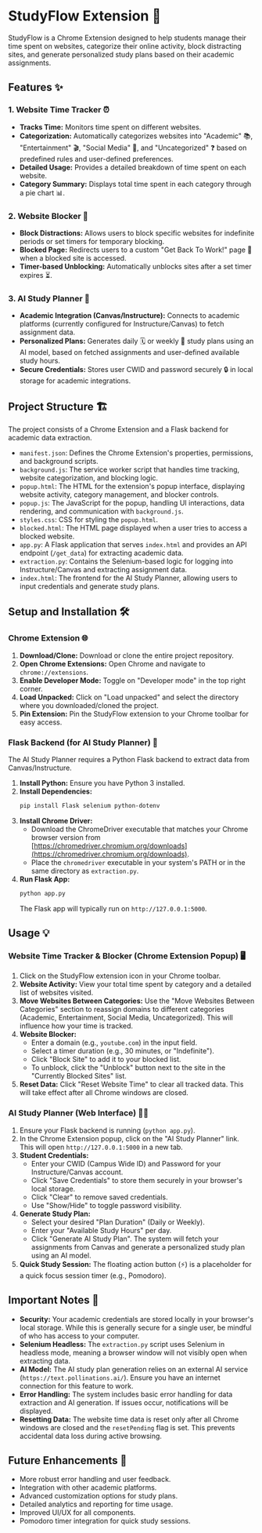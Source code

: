 # StudyFlow Extension 🚀

StudyFlow is a Chrome Extension designed to help students manage their time spent on websites, categorize their online activity, block distracting sites, and generate personalized study plans based on their academic assignments.

## Features ✨

### 1. Website Time Tracker ⏰
- **Tracks Time:** Monitors time spent on different websites.
- **Categorization:** Automatically categorizes websites into "Academic" 📚, "Entertainment" 🎬, "Social Media" 📱, and "Uncategorized" ❓ based on predefined rules and user-defined preferences.
- **Detailed Usage:** Provides a detailed breakdown of time spent on each website.
- **Category Summary:** Displays total time spent in each category through a pie chart 📊.

### 2. Website Blocker 🚫
- **Block Distractions:** Allows users to block specific websites for indefinite periods or set timers for temporary blocking.
- **Blocked Page:** Redirects users to a custom "Get Back To Work!" page 🚧 when a blocked site is accessed.
- **Timer-based Unblocking:** Automatically unblocks sites after a set timer expires ⏳.

### 3. AI Study Planner 🧠
- **Academic Integration (Canvas/Instructure):** Connects to academic platforms (currently configured for Instructure/Canvas) to fetch assignment data.
- **Personalized Plans:** Generates daily 🗓️ or weekly 📅 study plans using an AI model, based on fetched assignments and user-defined available study hours.
- **Secure Credentials:** Stores user CWID and password securely 🔒 in local storage for academic integrations.

## Project Structure 🏗️

The project consists of a Chrome Extension and a Flask backend for academic data extraction.

- `manifest.json`: Defines the Chrome Extension's properties, permissions, and background scripts.
- `background.js`: The service worker script that handles time tracking, website categorization, and blocking logic.
- `popup.html`: The HTML for the extension's popup interface, displaying website activity, category management, and blocker controls.
- `popup.js`: The JavaScript for the popup, handling UI interactions, data rendering, and communication with `background.js`.
- `styles.css`: CSS for styling the `popup.html`.
- `blocked.html`: The HTML page displayed when a user tries to access a blocked website.
- `app.py`: A Flask application that serves `index.html` and provides an API endpoint (`/get_data`) for extracting academic data.
- `extraction.py`: Contains the Selenium-based logic for logging into Instructure/Canvas and extracting assignment data.
- `index.html`: The frontend for the AI Study Planner, allowing users to input credentials and generate study plans.

## Setup and Installation 🛠️

### Chrome Extension 🌐

1.  **Download/Clone:** Download or clone the entire project repository.
2.  **Open Chrome Extensions:** Open Chrome and navigate to `chrome://extensions`.
3.  **Enable Developer Mode:** Toggle on "Developer mode" in the top right corner.
4.  **Load Unpacked:** Click on "Load unpacked" and select the directory where you downloaded/cloned the project.
5.  **Pin Extension:** Pin the StudyFlow extension to your Chrome toolbar for easy access.

### Flask Backend (for AI Study Planner) 🐍

The AI Study Planner requires a Python Flask backend to extract data from Canvas/Instructure.

1.  **Install Python:** Ensure you have Python 3 installed.
2.  **Install Dependencies:**
    ```bash
    pip install Flask selenium python-dotenv
    ```
3.  **Install Chrome Driver:**
    -   Download the ChromeDriver executable that matches your Chrome browser version from [https://chromedriver.chromium.org/downloads](https://chromedriver.chromium.org/downloads).
    -   Place the `chromedriver` executable in your system's PATH or in the same directory as `extraction.py`.
4.  **Run Flask App:**
    ```bash
    python app.py
    ```
    The Flask app will typically run on `http://127.0.0.1:5000`.

## Usage 💡

### Website Time Tracker & Blocker (Chrome Extension Popup) 🖥️

1.  Click on the StudyFlow extension icon in your Chrome toolbar.
2.  **Website Activity:** View your total time spent by category and a detailed list of websites visited.
3.  **Move Websites Between Categories:** Use the "Move Websites Between Categories" section to reassign domains to different categories (Academic, Entertainment, Social Media, Uncategorized). This will influence how your time is tracked.
4.  **Website Blocker:**
    -   Enter a domain (e.g., `youtube.com`) in the input field.
    -   Select a timer duration (e.g., 30 minutes, or "Indefinite").
    -   Click "Block Site" to add it to your blocked list.
    -   To unblock, click the "Unblock" button next to the site in the "Currently Blocked Sites" list.
5.  **Reset Data:** Click "Reset Website Time" to clear all tracked data. This will take effect after all Chrome windows are closed.

### AI Study Planner (Web Interface) 🧑‍💻

1.  Ensure your Flask backend is running (`python app.py`).
2.  In the Chrome Extension popup, click on the "AI Study Planner" link. This will open `http://127.0.0.1:5000` in a new tab.
3.  **Student Credentials:**
    -   Enter your CWID (Campus Wide ID) and Password for your Instructure/Canvas account.
    -   Click "Save Credentials" to store them securely in your browser's local storage.
    -   Click "Clear" to remove saved credentials.
    -   Use "Show/Hide" to toggle password visibility.
4.  **Generate Study Plan:**
    -   Select your desired "Plan Duration" (Daily or Weekly).
    -   Enter your "Available Study Hours" per day.
    -   Click "Generate AI Study Plan". The system will fetch your assignments from Canvas and generate a personalized study plan using an AI model.
5.  **Quick Study Session:** The floating action button (⚡) is a placeholder for a quick focus session timer (e.g., Pomodoro).

## Important Notes 📝

-   **Security:** Your academic credentials are stored locally in your browser's local storage. While this is generally secure for a single user, be mindful of who has access to your computer.
-   **Selenium Headless:** The `extraction.py` script uses Selenium in headless mode, meaning a browser window will not visibly open when extracting data.
-   **AI Model:** The AI study plan generation relies on an external AI service (`https://text.pollinations.ai/`). Ensure you have an internet connection for this feature to work.
-   **Error Handling:** The system includes basic error handling for data extraction and AI generation. If issues occur, notifications will be displayed.
-   **Resetting Data:** The website time data is reset only after all Chrome windows are closed and the `resetPending` flag is set. This prevents accidental data loss during active browsing.

## Future Enhancements 🌟

-   More robust error handling and user feedback.
-   Integration with other academic platforms.
-   Advanced customization options for study plans.
-   Detailed analytics and reporting for time usage.
-   Improved UI/UX for all components.
-   Pomodoro timer integration for quick study sessions.
